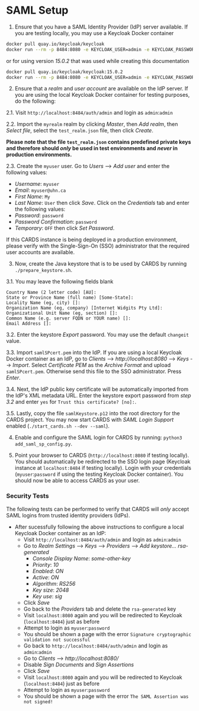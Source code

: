 # SAML Setup

1. Ensure that you have a SAML Identity Provider (IdP) server available.
If you are testing locally, you may use a Keycloak Docker container

```bash
docker pull quay.io/keycloak/keycloak
docker run --rm -p 8484:8080 -e KEYCLOAK_USER=admin -e KEYCLOAK_PASSWORD=admin quay.io/keycloak/keycloak
```

or for using version _15.0.2_ that was used while creating this documentation

```bash
docker pull quay.io/keycloak/keycloak:15.0.2
docker run --rm -p 8484:8080 -e KEYCLOAK_USER=admin -e KEYCLOAK_PASSWORD=admin quay.io/keycloak/keycloak:15.0.2
```

2. Ensure that a _realm_ and _user account_ are available on the IdP
server. If you are using the local Keycloak Docker container for testing
purposes, do the following:

2.1. Visit `http://localhost:8484/auth/admin` and login as `admin`:`admin`

2.2. Import the `myrealm` realm by clicking _Master_, then _Add realm_,
then _Select file_, select the `test_realm.json` file, then click
_Create_.

**Please note that the file `test_realm.json` contains predefined
private keys and therefore should _only_ be used in test environments
and _never_ in production environments.**

2.3. Create the `myuser` user. Go to _Users_ --> _Add user_ and enter
the following values:
  - _Username_: `myuser`
  - _Email_: `myuser@uhn.ca`
  - _First Name_: `My`
  - _Last Name_: `User`
then click _Save_. Click on the _Credentials_ tab and enter the
following values:
  - _Password_: `password`
  - _Password Confirmation_: `password`
  - _Temporary_: `OFF`
then click _Set Password_.

If this CARDS instance is being deployed in a production environment,
please verify with the Single-Sign-On (SSO) administrator that the
required user accounts are available.

3. Now, create the Java keystore that is to be used by CARDS by running
`./prepare_keystore.sh`.

3.1. You may leave the following fields blank

```
Country Name (2 letter code) [AU]:
State or Province Name (full name) [Some-State]:
Locality Name (eg, city) []:
Organization Name (eg, company) [Internet Widgits Pty Ltd]:
Organizational Unit Name (eg, section) []:
Common Name (e.g. server FQDN or YOUR name) []:
Email Address []:
```

3.2. Enter the keystore _Export_ password. You may use the default
`changeit` value.

3.3. Import `samlSPcert.pem` into the IdP. If you are using a local
Keycloak Docker container as an IdP, go to
_Clients_ --> _http://localhost:8080_ --> _Keys_ --> _Import_. Select
_Certificate PEM_ as the _Archive Format_ and upload `samlSPcert.pem`.
Otherwise send this file to the SSO administrator. Press _Enter_.

3.4. Next, the IdP public key certificate will be automatically imported
from the IdP's XML metadata URL. Enter the keystore export password from
_step 3.2_ and enter `yes` for `Trust this certificate? [no]:`.

3.5. Lastly, copy the file `samlKeystore.p12` into the root directory for
the CARDS project. You may now start CARDS with _SAML Login Support_
enabled (`./start_cards.sh --dev --saml`).

4. Enable and configure the SAML login for CARDS by running:
`python3 add_saml_sp_config.py`.

5. Point your browser to CARDS (`http://localhost:8080` if testing
locally). You should automatically be redirected to the SSO login page
(Keycloak instance at `localhost:8484` if testing locally). Login with
your credentials (`myuser`:`password` if using the testing Keycloak
Docker container). You should now be able to access CARDS as your user.

### Security Tests

The following tests can be performed to verify that CARDS will _only_
accept SAML logins from trusted identity providers (IdPs).

- After sucessfully following the above instructions to configure a local
Keycloak Docker container as an IdP:
  - Visit `http://localhost:8484/auth/admin` and login as `admin`:`admin`
  - Go to _Realm Settings_ --> _Keys_ --> _Providers_ --> _Add keystore..._ _rsa-generated_
    - _Console Display Name_: _some-other-key_
    - _Priority_: _10_
    - _Enabled_: _ON_
    - _Active_: _ON_
    - _Algorithm_: _RS256_
    - _Key size_: _2048_
    - _Key use_: _sig_
  - Click _Save_
  - Go back to the _Providers_ tab and delete the `rsa-generated` key
  - Visit `localhost:8080` again and you will be redirected to Keycloak (`localhost:8484`) just as before
  - Attempt to login as `myuser`:`password`
  - You should be shown a page with the error `Signature cryptographic validation not successful`
  - Go back to `http://localhost:8484/auth/admin` and login as `admin`:`admin`
  - Go to _Clients_ --> _http://localhost:8080/_
  - Disable _Sign Documents_ and _Sign Assertions_
  - Click _Save_
  - Visit `localhost:8080` again and you will be redirected to Keycloak (`localhost:8484`) just as before
  - Attempt to login as `myuser`:`password`
  - You should be shown a page with the error `The SAML Assertion was not signed!`
